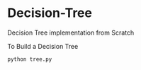 # Decision-Tree
Decision Tree implementation from Scratch


To Build a Decision Tree 
```
python tree.py
```
